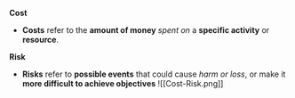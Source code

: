 **Cost**
- **Costs** refer to the **amount of money** *spent on* a **specific activity** or **resource**.

**Risk**
- **Risks** refer to **possible events** that could cause *harm or loss*, or make it **more difficult to achieve objectives**
![[Cost-Risk.png]]
